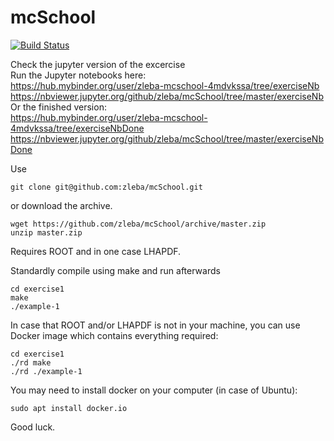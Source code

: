 # mcSchool
[![Build Status](https://travis-ci.org/zleba/mcSchool.svg?branch=master)](https://travis-ci.org/zleba/mcSchool)

Check the jupyter version of the excercise  
Run the Jupyter notebooks here:  
https://hub.mybinder.org/user/zleba-mcschool-4mdvkssa/tree/exerciseNb  
https://nbviewer.jupyter.org/github/zleba/mcSchool/tree/master/exerciseNb  
Or the finished version:  
https://hub.mybinder.org/user/zleba-mcschool-4mdvkssa/tree/exerciseNbDone  
https://nbviewer.jupyter.org/github/zleba/mcSchool/tree/master/exerciseNbDone  


Use
```
git clone git@github.com:zleba/mcSchool.git
```

or download the archive.
```
wget https://github.com/zleba/mcSchool/archive/master.zip
unzip master.zip
```
Requires ROOT and in one case LHAPDF.

Standardly compile using make and run afterwards
```
cd exercise1
make
./example-1
```

In case that ROOT and/or LHAPDF is not in your machine, you can use Docker image which contains everything required:
```
cd exercise1
./rd make
./rd ./example-1
```
You may need to install docker on your computer (in case of Ubuntu):

```
sudo apt install docker.io
```
Good luck.
